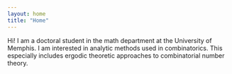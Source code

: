 ```yaml
---
layout: home
title: "Home"
---
```


Hi! I am a doctoral student in the math department at the University of Memphis. I am interested in analytic methods used in combinatorics. This especially includes ergodic theoretic approaches to combinatorial number theory.
